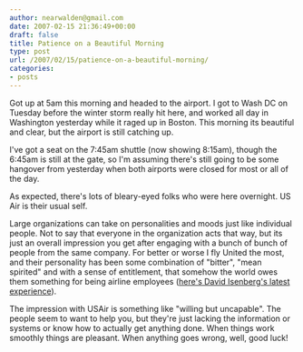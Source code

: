 ```yaml
---
author: nearwalden@gmail.com
date: 2007-02-15 21:36:49+00:00
draft: false
title: Patience on a Beautiful Morning
type: post
url: /2007/02/15/patience-on-a-beautiful-morning/
categories:
- posts
---
```


Got up at 5am this morning and headed to the airport. I got to Wash DC on Tuesday before the winter storm really hit here, and worked all day in Washington yesterday while it raged up in Boston. This morning its beautiful and clear, but the airport is still catching up.





I've got a seat on the 7:45am shuttle (now showing 8:15am), though the 6:45am is still at the gate, so I'm assuming there's still going to be some hangover from yesterday when both airports were closed for most or all of the day.





As expected, there's lots of bleary-eyed folks who were here overnight. US Air is their usual self.





Large organizations can take on personalities and moods just like individual people. Not to say that everyone in the organization acts that way, but its just an overall impression you get after engaging with a bunch of bunch of people from the same company. For better or worse I fly United the most, and their personality has been some combination of "bitter", "mean spirited" and with a sense of entitlement, that somehow the world owes them something for being airline employees ([here's David Isenberg's latest experience](http://www.hyperorg.com/blogger/mtarchive/flying_united_kafka_airlines.html)).





The impression with USAir is something like "willing but uncapable". The people seem to want to help you, but they're just lacking the information or systems or know how to actually get anything done. When things work smoothly things are pleasant. When anything goes wrong, well, good luck!



